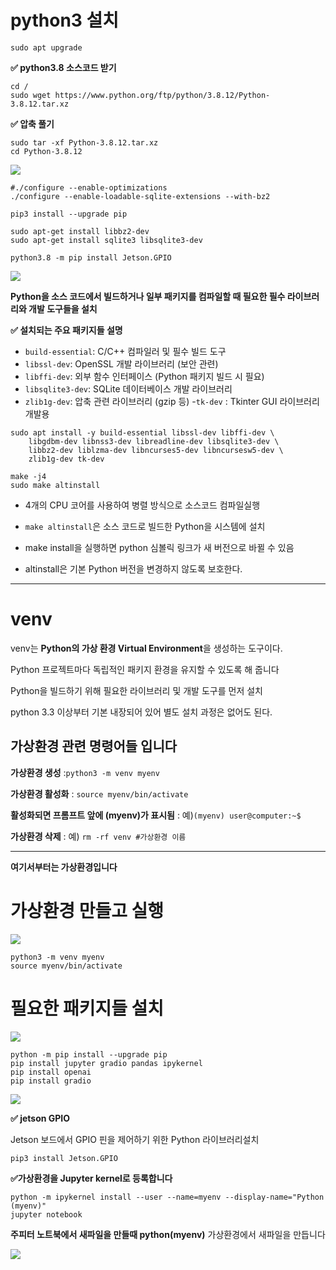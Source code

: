 

# python3 설치

```sudo apt upgrade```

**✅ python3.8 소스코드 받기**
```
cd /
sudo wget https://www.python.org/ftp/python/3.8.12/Python-3.8.12.tar.xz
```
**✅ 압축 풀기**
```
sudo tar -xf Python-3.8.12.tar.xz
cd Python-3.8.12
```
![](img/python3.png)

```
#./configure --enable-optimizations
./configure --enable-loadable-sqlite-extensions --with-bz2
```
```
pip3 install --upgrade pip

sudo apt-get install libbz2-dev
sudo apt-get install sqlite3 libsqlite3-dev

python3.8 -m pip install Jetson.GPIO 
```
![](img/bz2checking.png)

**Python을 소스 코드에서 빌드하거나 일부 패키지를 컴파일할 때 필요한 필수 라이브러리와 개발 도구들을 설치**

**✅ 설치되는 주요 패키지들 설명**

- `build-essential`: C/C++ 컴파일러 및 필수 빌드 도구
- `libssl-dev`: OpenSSL 개발 라이브러리 (보안 관련)
- `libffi-dev`: 외부 함수 인터페이스 (Python 패키지 빌드 시 필요)
- `libsqlite3-dev`: SQLite 데이터베이스 개발 라이브러리
- `zlib1g-dev`: 압축 관련 라이브러리 (gzip 등)
-`tk-dev` : Tkinter GUI 라이브러리 개발용

```
sudo apt install -y build-essential libssl-dev libffi-dev \
    libgdbm-dev libnss3-dev libreadline-dev libsqlite3-dev \
    libbz2-dev liblzma-dev libncurses5-dev libncursesw5-dev \
    zlib1g-dev tk-dev
```

```
make -j4
sudo make altinstall
```

- 4개의 CPU 코어를 사용하여 병렬 방식으로 소스코드 컴파일실행
- `make altinstall`은 소스 코드로 빌드한 Python을 시스템에 설치

- make install을 실행하면 python 심볼릭 링크가 새 버전으로 바뀔 수 있음
- altinstall은 기본 Python 버전을 변경하지 않도록 보호한다.
  
---
# venv
venv는 **Python의 가상 환경 Virtual Environment**을 생성하는 도구이다.

Python 프로젝트마다 독립적인 패키지 환경을 유지할 수 있도록 해 줍니다

Python을 빌드하기 위해 필요한 라이브러리 및 개발 도구를 먼저 설치

python 3.3 이상부터 기본 내장되어 있어 별도 설치 과정은 없어도 된다.


## 가상환경 관련 명령어들 입니다

**가상환경 생성** :```python3 -m venv myenv```

**가상환경 활성화** : ```source myenv/bin/activate```

**활성화되면 프롬프트 앞에 (myenv)가 표시됨** : 예)```(myenv) user@computer:~$```

**가상환경 삭제** : 예) ```rm -rf venv #가상환경 이름 ```

---
**여기서부터는 가상환경입니다**

# 가상환경 만들고 실행

![](img/myenv.png)

```
python3 -m venv myenv
source myenv/bin/activate
```

# 필요한 패키지들 설치

![](img/pipupgrade.jpg)
```
python -m pip install --upgrade pip
pip install jupyter gradio pandas ipykernel
pip install openai
pip install gradio

```
![](img/pipinstall.png)

**✅ jetson GPIO**

Jetson 보드에서 GPIO 핀을 제어하기 위한 Python 라이브러리설치

```pip3 install Jetson.GPIO```


**✅가상환경을 Jupyter kernel로 등록합니다**

```
python -m ipykernel install --user --name=myenv --display-name="Python (myenv)"
jupyter notebook
```

**주피터 노트북에서 새파일을 만들때 python(myenv)** 가상환경에서 새파일을 만듭니다

![](img/py_myenv.png)


